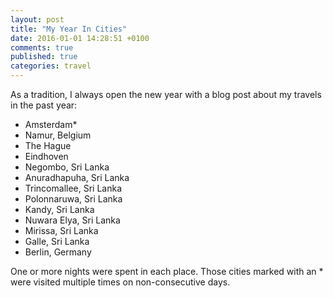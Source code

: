 ```yaml
---
layout: post
title: "My Year In Cities"
date: 2016-01-01 14:28:51 +0100
comments: true
published: true
categories: travel
---
```


As a tradition, I always open the new year with a blog post about my travels in the past year:

* Amsterdam*
* Namur, Belgium
* The Hague
* Eindhoven
* Negombo, Sri Lanka
* Anuradhapuha, Sri Lanka
* Trincomallee, Sri Lanka
* Polonnaruwa, Sri Lanka
* Kandy, Sri Lanka
* Nuwara Elya, Sri Lanka
* Mirissa, Sri Lanka
* Galle, Sri Lanka
* Berlin, Germany

One or more nights were spent in each place. Those cities marked with an * were visited multiple times on non-consecutive days.
